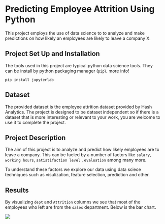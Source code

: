 # Predicting Employee Attrition Using Python 

This project employs the use of data science to to analyze and make predictions on how likely an employees are likely to leave a company X. 


## Project Set Up and Installation

The tools used in this project are typical python data science tools. They can be install by python packaging manager (`pip`). [more info!](https://pypi.org/project/pip/)

```
pip install jupyterlab
```



## Dataset
The provided dataset is the employee attrition dataset provided by Hash Analytics.
The project is designed to be dataset independent so if there is a dataset that is more interesting or relevant to your work, you are welcome to use it to complete the project.


## Project Description

The aim of this project is to analyze and predict how likely employees are to leave a company. This can be fueled by a number of factors like `salary`, `working hours`, `satistifaction level` , `evaluation` among many more. 

To understand these factors we explore our data using data sciece techniques such as visulization, feature selection, prediction and other.


## Results 

By visualizing `dept` and `Attrition` columns we see that most of the employees who left are from the `sales` department. Below is the bar chart.



![](https://raw.githubusercontent.com/moseti1/predicting-employee-attrition/main/img/department_bar_chart.png')

